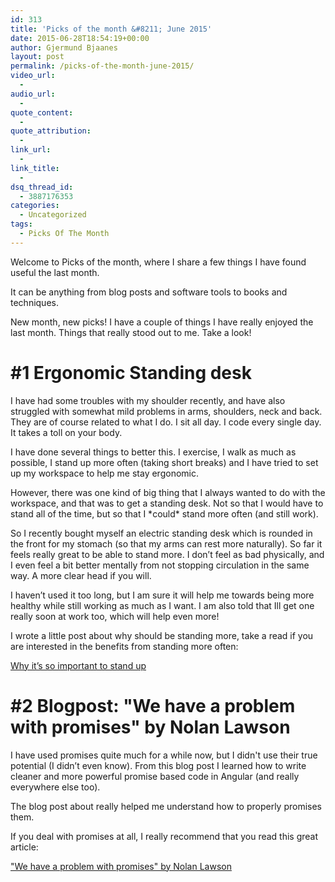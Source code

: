 ```yaml
---
id: 313
title: 'Picks of the month &#8211; June 2015'
date: 2015-06-28T18:54:19+00:00
author: Gjermund Bjaanes
layout: post
permalink: /picks-of-the-month-june-2015/
video_url:
  - 
audio_url:
  - 
quote_content:
  - 
quote_attribution:
  - 
link_url:
  - 
link_title:
  - 
dsq_thread_id:
  - 3887176353
categories:
  - Uncategorized
tags:
  - Picks Of The Month
---
```

Welcome to Picks of the month, where I share a few things I have found useful the last month.

It can be anything from blog posts and software tools to books and techniques.

<!--more-->
New month, new picks! I have a couple of things I have really enjoyed the last month. Things that really stood out to me. Take a look!

# #1 Ergonomic Standing desk

I have had some troubles with my shoulder recently, and have also struggled with somewhat mild problems in arms, shoulders, neck and back. They are of course related to what I do. I sit all day. I code every single day. It takes a toll on your body.

I have done several things to better this. I exercise, I walk as much as possible, I stand up more often (taking short breaks) and I have tried to set up my workspace to help me stay ergonomic.
  
However, there was one kind of big thing that I always wanted to do with the workspace, and that was to get a standing desk. Not so that I would have to stand all of the time, but so that I \*could\* stand more often (and still work).

So I recently bought myself an electric standing desk which is rounded in the front for my stomach (so that my arms can rest more naturally). So far it feels really great to be able to stand more. I don’t feel as bad physically, and I even feel a bit better mentally from not stopping circulation in the same way. A more clear head if you will.

I haven’t used it too long, but I am sure it will help me towards being more healthy while still working as much as I want. I am also told that Ill get one really soon at work too, which will help even more!

I wrote a little post about why should be standing more, take a read if you are interested in the benefits from standing more often:
  
<a href="http://maximumdeveloper.com/why-its-so-important-to-stand-up/" target="_blank">Why it’s so important to stand up</a>

# #2 Blogpost: "We have a problem with promises" by Nolan Lawson

I have used promises quite much for a while now, but I didn't use their true potential (I didn’t even know). From this blog post I learned how to write cleaner and more powerful promise based code in Angular (and really everywhere else too).

The blog post about really helped me understand how to properly promises them.

If you deal with promises at all, I really recommend that you read this great article:
  
<a href="http://pouchdb.com/2015/05/18/we-have-a-problem-with-promises.html?utm_source=javascriptweekly&utm_medium=email" target="_blank">"We have a problem with promises" by Nolan Lawson</a>

&nbsp;

<div class="addtoany_share_save_container addtoany_content_bottom">
  <div class="a2a_kit a2a_kit_size_32 addtoany_list a2a_target" id="wpa2a_34">
    <a class="a2a_button_facebook" href="http://www.addtoany.com/add_to/facebook?linkurl=http%3A%2F%2Fgjermundbjaanes.com%2Fpicks-of-the-month-june-2015%2F&linkname=Picks%20of%20the%20month%20%E2%80%93%20June%202015" title="Facebook" rel="nofollow" target="_blank"></a><a class="a2a_button_twitter" href="http://www.addtoany.com/add_to/twitter?linkurl=http%3A%2F%2Fgjermundbjaanes.com%2Fpicks-of-the-month-june-2015%2F&linkname=Picks%20of%20the%20month%20%E2%80%93%20June%202015" title="Twitter" rel="nofollow" target="_blank"></a><a class="a2a_button_google_plus" href="http://www.addtoany.com/add_to/google_plus?linkurl=http%3A%2F%2Fgjermundbjaanes.com%2Fpicks-of-the-month-june-2015%2F&linkname=Picks%20of%20the%20month%20%E2%80%93%20June%202015" title="Google+" rel="nofollow" target="_blank"></a><a class="a2a_dd addtoany_share_save" href="https://www.addtoany.com/share"></a>
  </div>
</div>